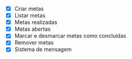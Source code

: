 - [x] Criar metas
- [x] Listar metas
- [x] Metas realizadas
- [x] Metas abertas
- [x] Marcar e desmarcar metas como concluídas
- [x] Remover metas
- [x] Sistema de mensagem